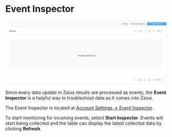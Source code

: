 # Event Inspector

![](../.gitbook/assets/screen-shot-2019-04-11-at-3.53.49-pm.png)

Since every data update in Zaius results are processed as events, the **Event Inspector** is a helpful way to troubleshoot data as it comes into Zaius. 

The Event Inspector is located at [Account Settings -&gt; Event Inspector](https://app.zaius.com/app?=#/event_inspector).

To start monitoring for incoming events, select **Start Inspector**. Events will start being collected and the table can display the latest collected data by clicking **Refresh**. 



